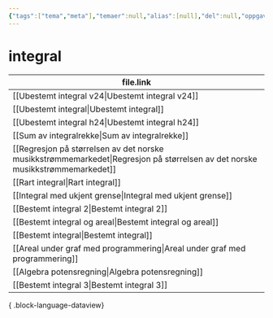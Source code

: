 ```yaml
---
{"tags":["tema","meta"],"temaer":null,"alias":[null],"del":null,"oppgave":null,"fag":null,"eksamen":null,"dg-publish":true,"title":"integral","date":"2023-06-01","modified":"2023-06-01","permalink":"/temaer/integral/","dgPassFrontmatter":true}
---
```



# integral
| file.link                                                                                                                       |
| ------------------------------------------------------------------------------------------------------------------------------- |
| [[Ubestemt integral v24\|Ubestemt integral v24]]                                                                             |
| [[Ubestemt integral\|Ubestemt integral]]                                                                                     |
| [[Ubestemt integral h24\|Ubestemt integral h24]]                                                                             |
| [[Sum av integralrekke\|Sum av integralrekke]]                                                                               |
| [[Regresjon på størrelsen av det norske musikkstrømmemarkedet\|Regresjon på størrelsen av det norske musikkstrømmemarkedet]] |
| [[Rart integral\|Rart integral]]                                                                                             |
| [[Integral med ukjent grense\|Integral med ukjent grense]]                                                                   |
| [[Bestemt integral 2\|Bestemt integral 2]]                                                                                   |
| [[Bestemt integral og areal\|Bestemt integral og areal]]                                                                     |
| [[Bestemt integral\|Bestemt integral]]                                                                                       |
| [[Areal under graf med programmering\|Areal under graf med programmering]]                                                   |
| [[Algebra potensregning\|Algebra potensregning]]                                                                             |
| [[Bestemt integral 3\|Bestemt integral 3]]                                                                                   |

{ .block-language-dataview}
